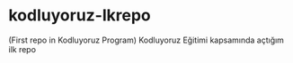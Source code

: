 # kodluyoruz-lkrepo
(First repo in Kodluyoruz Program) Kodluyoruz Eğitimi kapsamında açtığım ilk repo

